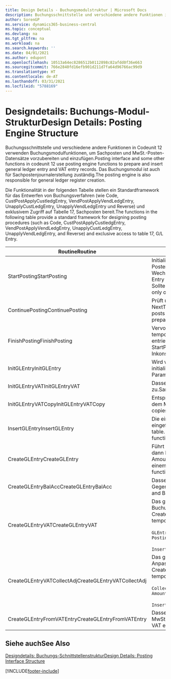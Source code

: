 ```yaml
---
title: Design Details - Buchungsmodulstruktur | Microsoft Docs
description: Buchungsschnittstelle und verschiedene andere Funktionen in Codeunit 12 verwenden Buchungsmodulfunktionen, um Sachposten und MwSt.-Posten-Datensätze vorzubereiten und einzufügen. Das Buchungsmodul ist auch für Sachpostenjournalerstellung zuständig.
author: SorenGP
ms.service: dynamics365-business-central
ms.topic: conceptual
ms.devlang: na
ms.tgt_pltfrm: na
ms.workload: na
ms.search.keywords: ''
ms.date: 04/01/2021
ms.author: edupont
ms.openlocfilehash: 10513a64ec8286512b0112898c82afdd0f36e663
ms.sourcegitcommit: 766e2840fd16efb901d211d7fa64d96766ac99d9
ms.translationtype: HT
ms.contentlocale: de-AT
ms.lasthandoff: 03/31/2021
ms.locfileid: "5788169"
---
```

# <a name="design-details-posting-engine-structure"></a><span data-ttu-id="c3ca2-104">Designdetails: Buchungs-Modul-Struktur</span><span class="sxs-lookup"><span data-stu-id="c3ca2-104">Design Details: Posting Engine Structure</span></span>
<span data-ttu-id="c3ca2-105">Buchungsschnittstelle und verschiedene andere Funktionen in Codeunit 12 verwenden Buchungsmodulfunktionen, um Sachposten und MwSt.-Posten-Datensätze vorzubereiten und einzufügen.</span><span class="sxs-lookup"><span data-stu-id="c3ca2-105">Posting interface and some other functions in codeunit 12 use posting engine functions to prepare and insert general ledger entry and VAT entry records.</span></span> <span data-ttu-id="c3ca2-106">Das Buchungsmodul ist auch für Sachpostenjournalerstellung zuständig.</span><span class="sxs-lookup"><span data-stu-id="c3ca2-106">The posting engine is also responsible for general ledger register creation.</span></span>  
  
 <span data-ttu-id="c3ca2-107">Die Funktionalität in der folgenden Tabelle stellen ein Standardframework für das Entwerfen von Buchungsverfahren (wie Code, CustPostApplyCustledgEntry, VendPostApplyVendLedgEntry, UnapplyCustLedgEntry, UnapplyVendLedgEntry und Reverse) und exklusivem Zugriff auf Tabelle 17, Sachposten bereit.</span><span class="sxs-lookup"><span data-stu-id="c3ca2-107">The functions in the following table provide a standard framework for designing posting procedures (such as Code, CustPostApplyCustledgEntry, VendPostApplyVendLedgEntry, UnapplyCustLedgEntry, UnapplyVendLedgEntry, and Reverse) and exclusive access to table 17, G/L Entry.</span></span>  
  
|<span data-ttu-id="c3ca2-108">Routine</span><span class="sxs-lookup"><span data-stu-id="c3ca2-108">Routine</span></span>|<span data-ttu-id="c3ca2-109">Description</span><span class="sxs-lookup"><span data-stu-id="c3ca2-109">Description</span></span>|  
|-------------|---------------------------------------|  
|<span data-ttu-id="c3ca2-110">StartPosting</span><span class="sxs-lookup"><span data-stu-id="c3ca2-110">StartPosting</span></span>|<span data-ttu-id="c3ca2-111">Initialisiert Buchungspuffer TempGLEntryBuf, sperrt Sachposten- und MwSt.-Posten-Tabellen und initialisiert Buchhaltungsperiode, Sachpostenjournal und Wechselkurs.</span><span class="sxs-lookup"><span data-stu-id="c3ca2-111">Initializes posting buffer TempGLEntryBuf, locks G/L Entry and VAT Entry tables, and initializes Accounting Period, G/L Register, and Exchange Rate.</span></span> <span data-ttu-id="c3ca2-112">Sollte nur einmal aufgerufen werden, dann ist NextEntryNo 0.</span><span class="sxs-lookup"><span data-stu-id="c3ca2-112">Should be called only once, then NextEntryNo is 0.</span></span>|  
|<span data-ttu-id="c3ca2-113">ContinuePosting</span><span class="sxs-lookup"><span data-stu-id="c3ca2-113">ContinuePosting</span></span>|<span data-ttu-id="c3ca2-114">Prüft und bucht nicht realisierte MwSt. für vorheriges Transaktioninkrement NextTransactionNo und bereitet das Buchen der nächsten Zeile vor.</span><span class="sxs-lookup"><span data-stu-id="c3ca2-114">Checks and posts unrealized VAT for previous transaction increment NextTransactionNo and prepares post of next line.</span></span>|  
|<span data-ttu-id="c3ca2-115">FinishPosting</span><span class="sxs-lookup"><span data-stu-id="c3ca2-115">FinishPosting</span></span>|<span data-ttu-id="c3ca2-116">Vervollständigt die Buchung durch das Einfügen von Sachposten vom temporären Puffer in Datenbanktabelle.</span><span class="sxs-lookup"><span data-stu-id="c3ca2-116">Completes posting by inserting G/L entries from temporary buffer into database table.</span></span> <span data-ttu-id="c3ca2-117">Immer zusammen mit StartPosting verwendet.</span><span class="sxs-lookup"><span data-stu-id="c3ca2-117">Always used together with StartPosting.</span></span> <span data-ttu-id="c3ca2-118">Prüft auf Inkonsistenzen.</span><span class="sxs-lookup"><span data-stu-id="c3ca2-118">Checks for inconsistencies.</span></span>|  
|<span data-ttu-id="c3ca2-119">InitGLEntry</span><span class="sxs-lookup"><span data-stu-id="c3ca2-119">InitGLEntry</span></span>|<span data-ttu-id="c3ca2-120">Wird verwendet, um die neuen Sachposten für Gen initialisieren.</span><span class="sxs-lookup"><span data-stu-id="c3ca2-120">Used to initialize new G/L entry for Gen.</span></span> <span data-ttu-id="c3ca2-121">Buch.-Blattzeile.</span><span class="sxs-lookup"><span data-stu-id="c3ca2-121">Jnl Line.</span></span> <span data-ttu-id="c3ca2-122">Gibt GLEntry als Parameter zurück.</span><span class="sxs-lookup"><span data-stu-id="c3ca2-122">Returns GLEntry as parameter.</span></span>|  
|<span data-ttu-id="c3ca2-123">InitGLEntryVAT</span><span class="sxs-lookup"><span data-stu-id="c3ca2-123">InitGLEntryVAT</span></span>|<span data-ttu-id="c3ca2-124">Dasselbe wie InitGLEntry, weist jedoch auch Gegenkontonr. und SummarizeVAT zu.</span><span class="sxs-lookup"><span data-stu-id="c3ca2-124">Same as InitGLEntry, but also assigns Bal. Account No. and SummarizeVAT.</span></span>|  
|<span data-ttu-id="c3ca2-125">InitGLEntryVATCopy</span><span class="sxs-lookup"><span data-stu-id="c3ca2-125">InitGLEntryVATCopy</span></span>|<span data-ttu-id="c3ca2-126">Entsprechend InitGLEntryVAT, aber kopiert auch Buchungsgruppendaten aus dem MwSt.-Posten vor SummarizeVAT.</span><span class="sxs-lookup"><span data-stu-id="c3ca2-126">Similar to InitGLEntryVAT, but also copies posting groups data from VAT Entry before SummarizeVAT.</span></span>|  
|<span data-ttu-id="c3ca2-127">InsertGLEntry</span><span class="sxs-lookup"><span data-stu-id="c3ca2-127">InsertGLEntry</span></span>|<span data-ttu-id="c3ca2-128">Die einzige Funktion, die Sachposten in globale TempGLEntryBuf-Tabelle eingefügt.</span><span class="sxs-lookup"><span data-stu-id="c3ca2-128">The only function that inserts G/L entry into global TempGLEntryBuf table.</span></span> <span data-ttu-id="c3ca2-129">Verwenden Sie immer diese Funktion für Einfügung.</span><span class="sxs-lookup"><span data-stu-id="c3ca2-129">Always use this function for insert.</span></span>|  
|<span data-ttu-id="c3ca2-130">CreateGLEntry</span><span class="sxs-lookup"><span data-stu-id="c3ca2-130">CreateGLEntry</span></span>|<span data-ttu-id="c3ca2-131">Führt ein InitGLEntry aus, weist zusätzlichen Währungs-Betrag zu und führt dann InsertGLEntry aus.</span><span class="sxs-lookup"><span data-stu-id="c3ca2-131">Performs an InitGLEntry, assigns Additional Currency Amount, and then performs InsertGLEntry.</span></span> <span data-ttu-id="c3ca2-132">Ersetzt mehrere Codezeilen mit einem einzigen Funktionsaufruf.</span><span class="sxs-lookup"><span data-stu-id="c3ca2-132">Replaces several lines of code with a single function call.</span></span>|  
|<span data-ttu-id="c3ca2-133">CreateGLEntryBalAcc</span><span class="sxs-lookup"><span data-stu-id="c3ca2-133">CreateGLEntryBalAcc</span></span>|<span data-ttu-id="c3ca2-134">Dasselbe wie CreateGLEntry, weist jedoch auch Gegenkontoart und Gegenkontonr. zu.</span><span class="sxs-lookup"><span data-stu-id="c3ca2-134">Same as CreateGLEntry, but also assigns Bal. Account Type and Bal. Account No.</span></span>|  
|<span data-ttu-id="c3ca2-135">CreateGLEntryVAT</span><span class="sxs-lookup"><span data-stu-id="c3ca2-135">CreateGLEntryVAT</span></span>|<span data-ttu-id="c3ca2-136">Das gleiche wie CreateGLEntry, aber mit zusätzlicher Verarbeitung für Buchungsgruppen und Speicherung im temporären MwSt.-Puffer:</span><span class="sxs-lookup"><span data-stu-id="c3ca2-136">Same as CreateGLEntry, but with additional processing for posting groups and saving to temporary VAT buffer:</span></span><br /><br /> `GLEntry.CopyPostingGroupsFromDtldCVBuf(DtldCVLedgEntryBuf,GenJnlLine."Gen. Posting Type");`<br /><br /> `InsertVATEntriesFromTemp(DtldCVLedgEntryBuf,GLEntry);`|  
|<span data-ttu-id="c3ca2-137">CreateGLEntryVATCollectAdj</span><span class="sxs-lookup"><span data-stu-id="c3ca2-137">CreateGLEntryVATCollectAdj</span></span>|<span data-ttu-id="c3ca2-138">Das gleiche wie CreateGLEntry, aber mit zusätzlicher Sammlung von Anpassungen und Speicherung im temporären MwSt.-Puffer:</span><span class="sxs-lookup"><span data-stu-id="c3ca2-138">Same as CreateGLEntry, but with additional collection of adjustments and saving to temporary VAT buffer:</span></span><br /><br /> `CollectAdjustment(AdjAmount,GLEntry.Amount,GLEntry."Additional-Currency Amount",OriginalDateSet);`<br /><br /> `InsertVATEntriesFromTemp(DtldCVLedgEntryBuf,GLEntry);`|  
|<span data-ttu-id="c3ca2-139">CreateGLEntryFromVATEntry</span><span class="sxs-lookup"><span data-stu-id="c3ca2-139">CreateGLEntryFromVATEntry</span></span>|<span data-ttu-id="c3ca2-140">Dasselbe wie CreateGLEntry, kopiert jedoch auch Buchungsgruppen von MwSt.-Posten.</span><span class="sxs-lookup"><span data-stu-id="c3ca2-140">Same as CreateGLEntry, but also copies posting groups from VAT entry.</span></span>|  
  
## <a name="see-also"></a><span data-ttu-id="c3ca2-141">Siehe auch</span><span class="sxs-lookup"><span data-stu-id="c3ca2-141">See Also</span></span>  
 [<span data-ttu-id="c3ca2-142">Designdetails: Buchungs-Schnittstellenstruktur</span><span class="sxs-lookup"><span data-stu-id="c3ca2-142">Design Details: Posting Interface Structure</span></span>](design-details-posting-interface-structure.md)

[!INCLUDE[footer-include](includes/footer-banner.md)]